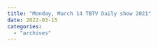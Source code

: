 ```yaml
---
title: "Monday, March 14 TBTV Daily show 2021"
date: 2022-03-15
categories: 
  - "archives"
---
```



